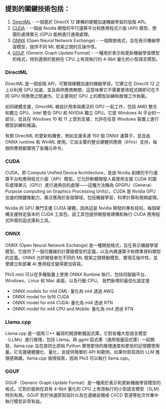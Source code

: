 ﻿## 提到的關鍵技術包括：

1. [DirectML](https://learn.microsoft.com/windows/ai/directml/dml?WT.mc_id=aiml-138114-kinfeylo) - 一個基於 DirectX 12 建構的硬體加速機器學習的低階 API。
2. [CUDA](https://blogs.nvidia.com/blog/what-is-cuda-2/) - 一個由 Nvidia 開發的平行運算平台和應用程式介面 (API) 模型，使圖形處理單元 (GPU) 能夠進行通用處理。
3. [ONNX](https://onnx.ai/) (Open Neural Network Exchange) - 一個開放格式，旨在表示機器學習模型，提供不同 ML 框架之間的互操作性。
4. [GGUF](https://github.com/ggerganov/ggml/blob/master/docs/gguf.md) (Generic Graph Update Format) - 一種用於表示和更新機器學習模型的格式，特別適用於能夠在 CPU 上有效執行的 4-8bit 量化的小型語言模型。

### DirectML

DirectML 是一個低階 API，可實現硬體加速的機器學習。它建立在 DirectX 12 之上以利用 GPU 加速，並且與供應商無關，這意味著它不需要更改程式碼即可在不同 GPU 供應商之間運作。它主要用於 GPU 上的模型訓練和推理工作負載。

如同硬體支援，DirectML 被設計用來與廣泛的 GPU 一起工作，包括 AMD 整合和獨立 GPU、Intel 整合 GPU 和 NVIDIA 獨立 GPU。它是 Windows AI 平台的一部分，並且在 Windows 10 和 11 上受到支援，允許在任意 Windows 裝置上進行模型訓練和推論。

有關 DirectML 的更新和機會，例如支援多達 150 個 ONNX 運算子，並且由 ONNX runtime 和 WinML 使用。它由主要的整合硬體供應商（IHVs）支持，每個供應商都實現了各種元命令。

### CUDA

CUDA，即 Compute Unified Device Architecture，是由 Nvidia 創建的平行運算平台和應用程式介面（API）模型。它允許軟體開發人員使用支援 CUDA 的圖形處理單元（GPU）進行通用目的處理——這種方法稱為 GPGPU（General-Purpose computing on Graphics Processing Units）。CUDA 是 Nvidia GPU 加速的關鍵推動力，廣泛應用於各個領域，包括機器學習、科學計算和視頻處理。

Nvidia 的 GPU 專門支援 CUDA 硬體，因為這是 Nvidia 開發的專有技術。每個架構支援特定版本的 CUDA 工具包，該工具包提供開發者建構和執行 CUDA 應用程式所需的函式庫和工具。

### ONNX

ONNX (Open Neural Network Exchange) 是一種開放格式，旨在表示機器學習模型。它提供了一個可擴展的計算圖模型的定義，以及內建運算子和標準資料類型的定義。ONNX 允許開發者在不同的 ML 框架之間移動模型，實現互操作性，並使建立和部署 AI 應用程式變得更加容易。

Phi3 mini 可以在多種裝置上使用 ONNX Runtime 執行，包括伺服器平台、Windows、Linux 和 Mac 桌面，以及行動 CPU。 我們新增的最佳化設定是

- ONNX models for int4 DML: 量化為 int4 透過 AWQ
- ONNX model for fp16 CUDA
- ONNX model for int4 CUDA: 量化為 int4 透過 RTN
- ONNX model for int4 CPU and Mobile: 量化為 int4 透過 RTN

### Llama.cpp

Llama.cpp 是一個用 C++ 編寫的開源軟體函式庫。它對各種大型語言模型（LLMs）進行推理，包括 Llama。與 ggml 函式庫（通用張量函式庫）一起開發，llama.cpp 旨在提供比原始 Python 實現更快的推理速度和更低的記憶體使用量。它支援硬體優化、量化，並提供簡單的 API 和範例。如果你對高效的 LLM 推理感興趣，llama.cpp 值得探索，因為 Phi3 可以執行 llama.cpp。

### GGUF

GGUF（Generic Graph Update Format）是一種用於表示和更新機器學習模型的格式。它對於能夠在具有 4-8bit 量化的 CPU 上有效執行的小型語言模型（SLM）特別有用。GGUF 對於快速原型設計以及在邊緣設備或 CI/CD 管道等批次作業中執行模型非常有益。

